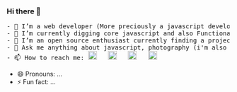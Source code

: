 ### Hi there 👋
<pre>
- 🔭 I’m a web developer (More preciously a javascript developer)
- 🌱 I’m currently digging core javascript and also Functional Programming.
- 👯 I’m an open source enthusiast currently finding a project to contribute to.
- 💬 Ask me anything about javascript, photography (i'm also a photographer tough)
- 📫 How to reach me: <a href="https://www.facebook.com/himanshu27.stu" target="_blank"><img src="https://static.xx.fbcdn.net/rsrc.php/yb/r/hLRJ1GG_y0J.ico" height="20px" width="20px" alt="Facebook"/></a>   <a href="https://twitter.com/imhimanshu27" target="_blank"><img height="20px" width="20px" src="https://abs.twimg.com/favicons/twitter.ico" alt="Twitter"/></a>   <a href="https://www.linkedin.com/in/im-himanshu27" target="_blank"><img height="20px" width="20px" src="https://static-exp1.licdn.com/sc/h/eahiplrwoq61f4uan012ia17i" alt="LinkedIn"/></a>   <a href="https://www.instagram.com/himanshu.tasveer" target="_blank"><img height="20px" width="20px" src="https://www.instagram.com/static/images/ico/favicon.ico/36b3ee2d91ed.ico" alt="Instagram"/></a> </pre>
- 😄 Pronouns: ...
- ⚡ Fun fact: ...

